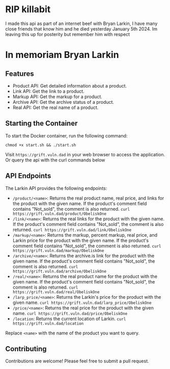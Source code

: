 # RIP killabit

I made this api as part of an internet beef with Bryan Larkin, I have many close friends that know him and he died yesterday January 5th 2024. Im leaving this up for posterity but remember him with respect

# In memoriam Bryan Larkin


## Features

- Product API: Get detailed information about a product.
- Link API: Get the link to a product.
- Markup API: Get the markup for a product.
- Archive API: Get the archive status of a product.
- Real API: Get the real name of a product.

## Starting the Container

To start the Docker container, run the following command:


`chmod +x start.sh && ./start.sh`

Visit `https://grift.vuln.dad` in your web browser to access the application. Or query the api with the curl commands below

## API Endpoints

The Larkin API provides the following endpoints:

- `/product/<name>`: Returns the real product name, real price, and links for the product with the given name. If the product's comment field contains "Not_sold", the comment is also returned. 
`curl https://grift.vuln.dad/product/ObeliskOne`
- `/link/<name>`: Returns the real links for the product with the given name. If the product's comment field contains "Not_sold", the comment is also returned.
`curl https://grift.vuln.dad/link/ObeliskOne`
- `/markup/<name>`: Returns the markup, percent markup, real price, and Larkin price for the product with the given name. If the product's comment field contains "Not_sold", the comment is also returned.
`curl https://grift.vuln.dad/markup/ObeliskOne`
- `/archive/<name>`: Returns the archive.is link for the product with the given name. If the product's comment field contains "Not_sold", the comment is also returned.
`curl https://grift.vuln.dad/archive/ObeliskOne`
- `/real/<name>`: Returns the real product name for the product with the given name. If the product's comment field contains "Not_sold", the comment is also returned.
`curl https://grift.vuln.dad/real/ObeliskOne`
- `/larp_price/<name>`: Returns the Larkin's price for the product with the given name. 
`curl https://grift.vuln.dad/larp_price/ObeliskOne`
- `/price/<name>`: Returns the real price for the product with the given name.
`curl https://grift.vuln.dad/price/ObeliskOne`
- `/location`: Returns the current location of Larkin.
`curl https://grift.vuln.dad/location`

Replace `<name>` with the name of the product you want to query.

## Contributing

Contributions are welcome! Please feel free to submit a pull request.
